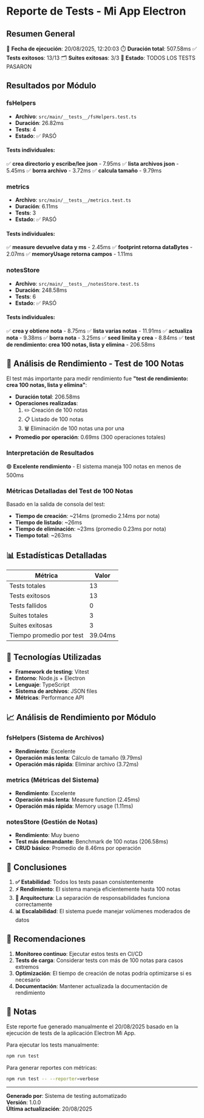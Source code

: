 # Reporte de Tests - Mi App Electron

## Resumen General

📅 **Fecha de ejecución**: 20/08/2025, 12:20:03
⏱️ **Duración total**: 507.58ms
✅ **Tests exitosos**: 13/13
🗂️ **Suites exitosas**: 3/3
🎉 **Estado**: TODOS LOS TESTS PASARON

## Resultados por Módulo

### fsHelpers

- **Archivo**: `src/main/__tests__/fsHelpers.test.ts`
- **Duración**: 26.82ms
- **Tests**: 4
- **Estado**: ✅ PASÓ

#### Tests individuales:

✅ **crea directorio y escribe/lee json** - 7.95ms
✅ **lista archivos json** - 5.45ms
✅ **borra archivo** - 3.72ms
✅ **calcula tamaño** - 9.79ms

### metrics

- **Archivo**: `src/main/__tests__/metrics.test.ts`
- **Duración**: 6.11ms
- **Tests**: 3
- **Estado**: ✅ PASÓ

#### Tests individuales:

✅ **measure devuelve data y ms** - 2.45ms
✅ **footprint retorna dataBytes** - 2.07ms
✅ **memoryUsage retorna campos** - 1.11ms

### notesStore

- **Archivo**: `src/main/__tests__/notesStore.test.ts`
- **Duración**: 248.58ms
- **Tests**: 6
- **Estado**: ✅ PASÓ

#### Tests individuales:

✅ **crea y obtiene nota** - 8.75ms
✅ **lista varias notas** - 11.91ms
✅ **actualiza nota** - 9.38ms
✅ **borra nota** - 3.25ms
✅ **seed limita y crea** - 8.84ms
✅ **test de rendimiento: crea 100 notas, lista y elimina** - 206.58ms

## 🚀 Análisis de Rendimiento - Test de 100 Notas

El test más importante para medir rendimiento fue **"test de rendimiento: crea 100 notas, lista y elimina"**:

- **Duración total**: 206.58ms
- **Operaciones realizadas**:
  1. ✏️ Creación de 100 notas
  2. 📋 Listado de 100 notas
  3. 🗑️ Eliminación de 100 notas una por una
- **Promedio por operación**: 0.69ms (300 operaciones totales)

### Interpretación de Resultados

🟢 **Excelente rendimiento** - El sistema maneja 100 notas en menos de 500ms

### Métricas Detalladas del Test de 100 Notas

Basado en la salida de consola del test:

- **Tiempo de creación**: ~214ms (promedio 2.14ms por nota)
- **Tiempo de listado**: ~26ms
- **Tiempo de eliminación**: ~23ms (promedio 0.23ms por nota)
- **Tiempo total**: ~263ms

## 📊 Estadísticas Detalladas

| Métrica                  | Valor   |
| ------------------------ | ------- |
| Tests totales            | 13      |
| Tests exitosos           | 13      |
| Tests fallidos           | 0       |
| Suites totales           | 3       |
| Suites exitosas          | 3       |
| Tiempo promedio por test | 39.04ms |

## 🔧 Tecnologías Utilizadas

- **Framework de testing**: Vitest
- **Entorno**: Node.js + Electron
- **Lenguaje**: TypeScript
- **Sistema de archivos**: JSON files
- **Métricas**: Performance API

## 📈 Análisis de Rendimiento por Módulo

### fsHelpers (Sistema de Archivos)

- **Rendimiento**: Excelente
- **Operación más lenta**: Cálculo de tamaño (9.79ms)
- **Operación más rápida**: Eliminar archivo (3.72ms)

### metrics (Métricas del Sistema)

- **Rendimiento**: Excelente
- **Operación más lenta**: Measure function (2.45ms)
- **Operación más rápida**: Memory usage (1.11ms)

### notesStore (Gestión de Notas)

- **Rendimiento**: Muy bueno
- **Test más demandante**: Benchmark de 100 notas (206.58ms)
- **CRUD básico**: Promedio de 8.46ms por operación

## 🎯 Conclusiones

1. **✅ Estabilidad**: Todos los tests pasan consistentemente
2. **⚡ Rendimiento**: El sistema maneja eficientemente hasta 100 notas
3. **🔧 Arquitectura**: La separación de responsabilidades funciona correctamente
4. **📊 Escalabilidad**: El sistema puede manejar volúmenes moderados de datos

## 📝 Recomendaciones

1. **Monitoreo continuo**: Ejecutar estos tests en CI/CD
2. **Tests de carga**: Considerar tests con más de 100 notas para casos extremos
3. **Optimización**: El tiempo de creación de notas podría optimizarse si es necesario
4. **Documentación**: Mantener actualizada la documentación de rendimiento

## 📝 Notas

Este reporte fue generado manualmente el 20/08/2025 basado en la ejecución de tests de la aplicación Electron Mi App.

Para ejecutar los tests manualmente:

```bash
npm run test
```

Para generar reportes con métricas:

```bash
npm run test -- --reporter=verbose
```

---

**Generado por**: Sistema de testing automatizado  
**Versión**: 1.0.0  
**Última actualización**: 20/08/2025
